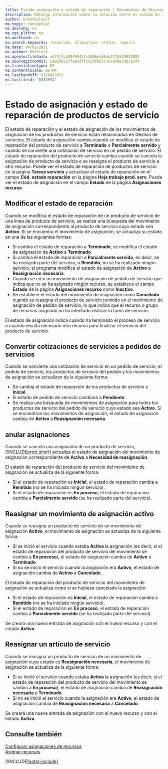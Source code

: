 ```yaml
---
title: Estado asignación y estado de reparación | Documentos de Microsoft
description: Obtenga información sobre la relación entre el estado de reparación de los elementos de servicio y el estado de asignación de las entradas de asignación.
author: brentholtorf
ms.topic: conceptual
ms.devlang: na
ms.tgt_pltfrm: na
ms.workload: na
ms.search.keywords: resources, allocation, status, repairs
ms.date: 04/01/2021
ms.author: bholtorf
ms.openlocfilehash: ad74f4cd5049943fc3006ea66ab377b519012892
ms.sourcegitcommit: 5a02f8527faecdffcc54f9c5c70cefe8c4b3b3f4
ms.translationtype: HT
ms.contentlocale: es-MX
ms.lasthandoff: 03/04/2022
ms.locfileid: "8382594"
---
```

# <a name="allocation-status-and-repair-status-of-service-items"></a>Estado de asignación y estado de reparación de productos de servicio
El estado de reparación y el estado de asignación de los movimientos de asignación de los productos de servicio están relacionados en Gestión de servicios. El estado de asignación cambia cuando se modifica el estado de reparación del producto de servicio a **Terminado** o **Parcialmente servido** y cuando se convierte una cotización de servicio en un pedido de servicio. El estado de reparación del producto de servicio cambia cuando se cancela la asignación de producto de servicio o se reasigna el producto de servicio a otro recurso. Puede ver el estado de reparación de productos de servicio en la página **Tareas servicio** y actualizar el estado de reparación en el campo **Cód. estado reparación** en la página **Hoja trabajo prod. serv.** Puede ver el estado de asignación en el campo **Estado** de la página **Asignaciones recurso**.  
  
## <a name="changing-repair-status"></a>Modificar el estado de reparación  
Cuando se modifica el estado de reparación de un producto de servicio de una línea de producto de servicio, se realiza una búsqueda del movimiento de asignación correspondiente al producto de servicio cuyo estado sea **Activo**. Si se encuentra el movimiento de asignación, se actualiza su estado en una de las siguientes formas:  
  
* Si cambia el estado de reparación a **Terminado**, se modifica el estado de asignación de **Activo** a **Terminado**.  
* Si cambia el estado de reparación a **Parcialmente servido**, es decir, se ha realizado parte del servicio, o **Remitido**, no se ha realizado ningún servicio, el programa modifica el estado de asignación de **Activo** a **Reasignación necesaria**.  
* Cuando se crea un movimiento de asignación de pedido de servicio que indica que no se ha asignado ningún recurso, se establece el campo **Estado** de la página **Asignaciones recurso** como **Inactivo**.  
* Se establece el estado del movimiento de asignación como **Cancelado** cuando se reasigna el producto de servicio remitido en el movimiento de asignación de pedido de servicio, lo que indica que el recurso o grupo de recursos asignado no ha intentado realizar la tarea de servicio.  
  
El estado de asignación indica cuando ha terminado el proceso de servicio o cuando resulta necesario otro recurso para finalizar el servicio del producto de servicio.  
  
## <a name="converting-service-quotes-to-service-orders"></a>Convertir cotizaciones de servicios a pedidos de servicios  
Cuando se convierte una cotización de servicio en un pedido de servicio, el pedido de servicio, los productos de servicio del pedido y los movimientos de asignación se actualizan de la siguiente forma:  
  
* Se cambia el estado de reparación de los productos de servicio a **Inicial**.  
* El estado de pedido de servicio cambiará a **Pendiente**.  
* Se realiza una búsqueda de movimientos de asignación para todos los productos de servicio del pedido de servicio cuyo estado sea **Activo**. Si se encuentran los movimientos de asignación, el estado de asignación cambia de **Activo** a **Reasignación necesaria**.  
  
## <a name="canceling-allocations"></a>anular asignaciones  
Cuando se cancela una asignación de un producto de servicio, [!INCLUDE[prod_short](includes/prod_short.md)] actualiza el estado de asignación del movimiento de asignación correspondiente de **Activo** a **Necesidad de reasignación**.

El estado de reparación del producto de servicio del movimiento de asignación se actualiza de la siguiente forma:  
  
* Si el estado de reparación es **Inicial**, el estado de reparación cambia a **Remitido** (no se ha iniciado ningún servicio).  
* Si el estado de reparación es **En proceso**, el estado de reparación cambia a **Parcialmente servido** (se ha realizado parte del servicio).  
  
## <a name="reallocating-an-active-allocation-entry"></a>Reasignar un movimiento de asignación activo  
Cuando se reasigna un producto de servicio de un movimiento de asignación **Activo**, el movimiento de asignación se actualiza de la siguiente forma:  
  
* Si se inició el servicio cuando estaba **Activa** la asignación (es decir, si el estado de reparación del producto de servicio del movimiento se cambió a **En proceso**), el estado de asignación cambia de **Activo** a **Terminado**.  
* Si no se inició el servicio cuando la asignación era **Activo**, el estado de asignación cambia de **Activo** a **Cancelado**.  
  
El estado de reparación del producto de servicio del movimiento de asignación se actualiza como si se hubiese cancelado la asignación:  
  
* Si el estado de reparación es **Inicial**, el estado de reparación cambia a **Remitido** (no se ha iniciado ningún servicio).  
* Si el estado de reparación es **En proceso**, el estado de reparación cambia a **Parcialmente servido** (se ha realizado parte del servicio).  
  
Se creará una nueva entrada de asignación con el nuevo recurso y con el estado **Activo**.  
  
## <a name="reallocating-a-service-item"></a>Reasignar un artículo de servicio  
Cuando se reasigna un producto de servicio de un movimiento de asignación cuyo estado es **Reasignación necesaria**, el movimiento de asignación se actualiza de la siguiente forma:  
  
* Si se inició el servicio cuando estaba **Activa** la asignación (es decir, si el estado de reparación del producto de servicio del movimiento se cambió a **En proceso**), el estado de asignación cambia de **Reasignación necesaria** a **Terminado**.  
* Si no se inició el servicio cuando la asignación era **Activo**, el estado de asignación cambia de **Reasignación necesaria** a **Cancelado**.  
  
Se creará una nueva entrada de asignación con el nuevo recurso y con el estado **Activo**.  
  
## <a name="see-also"></a>Consulte también  
[Configurar asignaciones de recursos](service-how-setup-resource-allocation.md)  
[Asignar recursos](service-how-to-allocate-resources.md)  



[!INCLUDE[footer-include](includes/footer-banner.md)]